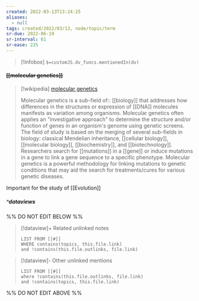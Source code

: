```yaml
---
created: 2022-03-13T13:24:25 
aliases:
  - null
tags: created/2022/03/13, node/topic/term
sr-due: 2022-06-19
sr-interval: 61
sr-ease: 225
---
```

> [!infobox]
`$=customJS.dv_funcs.mentionedIn(dv)`

#### <s class="topic-title">[[molecular genetics]]</s>

> [!wikipedia] [molecular genetics](https://en.wikipedia.org/wiki/Molecular%20genetics)
> 
> Molecular genetics is a sub-field 
> of:: [[biology]] 
> that addresses how differences in the structures or expression of [[DNA]] molecules manifests as variation among organisms.  Molecular genetics often applies an "investigative approach" to determine the structure and/or function of genes in an organism's genome using genetic screens.  The field of study is based on the merging of several sub-fields in biology: classical Mendelian inheritance, [[cellular biology]], [[molecular biology]], [[biochemistry]], and [[biotechnology]]. Researchers search for [[mutations]] in a [[gene]] or induce mutations in a gene to link a gene sequence to a specific phenotype. Molecular genetics is a powerful methodology for linking mutations to genetic conditions that may aid the search for treatments/cures for various genetic diseases.
>

Important for the study of [[Evolution]]

##### ^dataviews

%% DO NOT EDIT BELOW %%
> [!dataview]+ Related unlinked notes
> ```dataview
> LIST FROM [[#]]
> WHERE contains(topics, this.file.link)
> and !contains(this.file.outlinks, file.link)
> ```
 
> [!dataview]- Other unlinked mentions
> ```dataview
> LIST FROM [[#]]
> where !contains(this.file.outlinks, file.link)
> and !contains(topics, this.file.link)
> ```

%% DO NOT EDIT ABOVE %%
